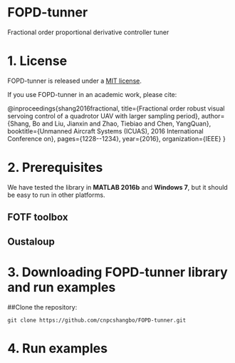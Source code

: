 # FOPD-tunner
Fractional order proportional derivative controller tuner

# 1. License
FOPD-tunner is released under a [MIT license](https://github.com/cnpcshangbo/FOPD-tunner/blob/master/LICENSE).

If you use FOPD-tunner in an academic work, please cite:

  @inproceedings{shang2016fractional,
    title={Fractional order robust visual servoing control of a quadrotor UAV with larger sampling period},
    author={Shang, Bo and Liu, Jianxin and Zhao, Tiebiao and Chen, YangQuan},
    booktitle={Unmanned Aircraft Systems (ICUAS), 2016 International Conference on},
    pages={1228--1234},
    year={2016},
    organization={IEEE}
  }

# 2. Prerequisites
We have tested the library in **MATLAB 2016b** and **Windows 7**, but it should be easy to run in other platforms.

## FOTF toolbox

## Oustaloup

# 3. Downloading FOPD-tunner library and run examples
##Clone the repository:
```
git clone https://github.com/cnpcshangbo/FOPD-tunner.git
```

# 4. Run examples
